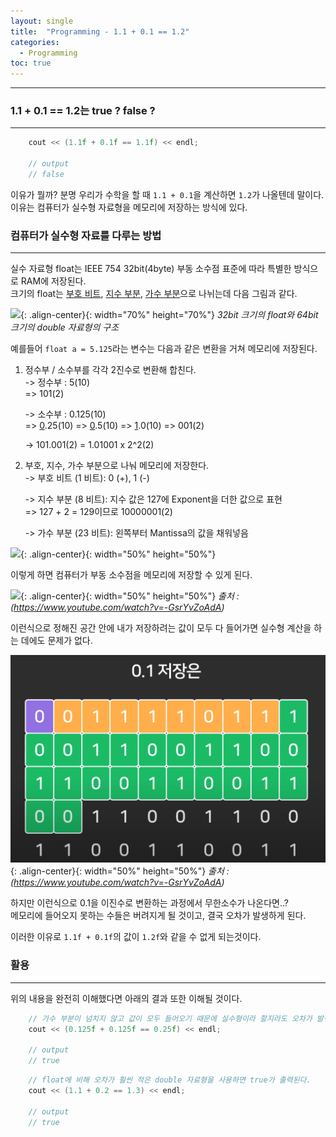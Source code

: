 ```yaml
---
layout: single
title:  "Programming - 1.1 + 0.1 == 1.2"
categories:
  - Programming
toc: true
---
```


---

### 1.1 + 0.1 == 1.2는 true ? false ?
---

```c++
    cout << (1.1f + 0.1f == 1.1f) << endl;

    // output
    // false
```

이유가 뭘까? 분명 우리가 수학을 할 때 `1.1 + 0.1`을 계산하면 `1.2`가 나올텐데 말이다.  
이유는 컴퓨터가 실수형 자료형을 메모리에 저장하는 방식에 있다.

### 컴퓨터가 실수형 자료를 다루는 방법
---

실수 자료형 float는 IEEE 754 32bit(4byte) 부동 소수점 표준에 따라 특별한 방식으로 RAM에 저장된다.  
크기의 float는 <u>부호 비트</u>, <u>지수 부분</u>, <u>가수 부분</u>으로 나뉘는데 다음 그림과 같다.

![](https://img1.daumcdn.net/thumb/R800x0/?scode=mtistory2&fname=https%3A%2F%2Fblog.kakaocdn.net%2Fdn%2FZqdvR%2FbtqFBe5sHME%2FzY2SEoAgrk0lEeWSuxvZR0%2Fimg.png){: .align-center}{: width="70%" height="70%"} *32bit 크기의 float와 64bit 크기의 double 자료형의 구조*

예를들어 `float a = 5.125`라는 변수는 다음과 같은 변환을 거쳐 메모리에 저장된다.

1. 정수부 / 소수부를 각각 2진수로 변환해 합친다.  
   -> 정수부 : 5(10)  
      => 101(2)

   -> 소수부 : 0.125(10)  
      => <u>0</u>.25(10) => <u>0</u>.5(10) => <u>1</u>.0(10)
      => 001(2)

   -> 101.001(2) = 1.01001 x 2^2(2)

2. 부호, 지수, 가수 부분으로 나눠 메모리에 저장한다.  
   -> 부호 비트 (1 비트): 0 (+), 1 (-)

   -> 지수 부분 (8 비트): 지수 값은 127에 Exponent을 더한 값으로 표현  
    => 127 + 2 = 129이므로 10000001(2)

   -> 가수 부분 (23 비트): 왼쪽부터 Mantissa의 값을 채워넣음

![](https://www.yorku.ca/pkashiya/binary/images/scientificnotation_1.jpeg){: .align-center}{: width="50%" height="50%"}

이렇게 하면 컴퓨터가 부동 소수점을 메모리에 저장할 수 있게 된다.

![](https://velog.velcdn.com/images/sokojh/post/da6453ad-bec2-40de-80fe-de983a3be01d/image.png){: .align-center}{: width="50%" height="50%"}
*출처 : (https://www.youtube.com/watch?v=-GsrYvZoAdA)*

이런식으로 정해진 공간 안에 내가 저장하려는 값이 모두 다 들어가면 실수형 계산을 하는 데에도 문제가 없다.

![](/assets/images/cpp_float.png){: .align-center}{: width="50%" height="50%"}
*출처 : (https://www.youtube.com/watch?v=-GsrYvZoAdA)*

하지만 이런식으로 0.1을 이진수로 변환하는 과정에서 무한소수가 나온다면..?  
메모리에 들어오지 못하는 수들은 버려지게 될 것이고, 결국 오차가 발생하게 된다.

이러한 이유로 `1.1f + 0.1f`의 값이 `1.2f`와 같을 수 없게 되는것이다.

### 활용
---

위의 내용을 완전히 이해했다면 아래의 결과 또한 이해될 것이다.

```c++
    // 가수 부분이 넘치지 않고 값이 모두 들어오기 때문에 실수형이라 할지라도 오차가 발생하지 않는다.
    cout << (0.125f + 0.125f == 0.25f) << endl;

    // output
    // true
```

```c++
    // float에 비해 오차가 훨씬 적은 double 자료형을 사용하면 true가 출력된다.
    cout << (1.1 + 0.2 == 1.3) << endl;

    // output
    // true
```